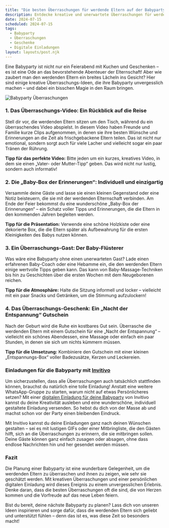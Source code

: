 ```yaml
---
title: "Die besten Überraschungen für werdende Eltern auf der Babyparty: Ideen, die begeistern!"
description: Entdecke kreative und unerwartete Überraschungen für werdende Eltern während ihrer Babyparty, inklusive persönlicher digitaler Einladungen für ein unvergessliches Erlebnis.
date: 2024-07-15
scheduled: 2024-07-15
tags:
  - Babyparty
  - Überraschungen
  - Geschenke
  - Digitale Einladungen
layout: layouts/post.njk
---
```


Eine Babyparty ist nicht nur ein Feierabend mit Kuchen und Geschenken – es ist eine Ode an das bevorstehende Abenteuer der Elternschaft! Aber wie zaubert man den werdenden Eltern ein breites Lächeln ins Gesicht? Hier sind einige kreative Überraschungs-Ideen, die ihre Babyparty unvergesslich machen – und dabei ein bisschen Magie in den Raum bringen. 

![Babyparty Überraschungen](/img/babyparty-surprises.webp)

### 1. **Das Überraschungs-Video: Ein Rückblick auf die Reise**

Stell dir vor, die werdenden Eltern sitzen um den Tisch, während du ein überraschendes Video abspielst. In diesem Video haben Freunde und Familie kurze Clips aufgenommen, in denen sie ihre besten Wünsche und Erinnerungen an die Zeit als frischgebackene Eltern teilen. Das ist nicht nur emotional, sondern sorgt auch für viele Lacher und vielleicht sogar ein paar Tränen der Rührung.

**Tipp für das perfekte Video:** Bitte jeden um ein kurzes, kreatives Video, in dem sie einen „Vater- oder Mutter-Tipp“ geben. Das wird nicht nur lustig, sondern auch informativ!

### 2. **Die „Baby-Box der Erinnerungen“: Individuell und einzigartig**

Versammle deine Gäste und lasse sie einen kleinen Gegenstand oder eine Notiz beisteuern, die sie mit der werdenden Elternschaft verbinden. Am Ende der Feier bekommst du eine wunderschöne „Baby-Box der Erinnerungen“ – ein Schatz voller Tipps und Erinnerungen, die die Eltern in den kommenden Jahren begleiten werden.

**Tipp für die Präsentation:** Verwende eine schöne Holzkiste oder eine dekorierte Box, die die Eltern später als Aufbewahrung für die ersten Kleinigkeiten des Babys nutzen können.

### 3. **Ein Überraschungs-Gast: Der Baby-Flüsterer**

Was wäre eine Babyparty ohne einen unerwarteten Gast? Lade einen erfahrenen Baby-Coach oder eine Hebamme ein, die den werdenden Eltern einige wertvolle Tipps geben kann. Das kann von Baby-Massage-Techniken bis hin zu Geschichten über die ersten Wochen mit dem Neugeborenen reichen. 

**Tipp für die Atmosphäre:** Halte die Sitzung informell und locker – vielleicht mit ein paar Snacks und Getränken, um die Stimmung aufzulockern!

### 4. **Das Überraschungs-Geschenk: Ein „Nacht der Entspannung“ Gutschein**

Nach der Geburt wird die Ruhe ein kostbares Gut sein. Überrasche die werdenden Eltern mit einem Gutschein für eine „Nacht der Entspannung“ – vielleicht ein schönes Abendessen, eine Massage oder einfach ein paar Stunden, in denen sie sich um nichts kümmern müssen. 

**Tipp für die Umsetzung:** Kombiniere den Gutschein mit einer kleinen „Entspannungs-Box“ voller Badezusätze, Kerzen und Leckereien.

### **Einladungen für die Babyparty mit [Invitivo](https://invitivo.com/create)**

Um sicherzustellen, dass alle Überraschungen auch tatsächlich stattfinden können, brauchst du natürlich eine tolle Einladung! Anstatt eine weitere WhatsApp-Gruppe zu starten, warum nicht auf etwas Persönlicheres setzen? Mit einer [digitalen Einladung für deine Babyparty](https://invitivo.com/) von Invitivo kannst du deine Kreativität ausleben und eine wunderschöne, individuell gestaltete Einladung versenden. So hebst du dich von der Masse ab und machst schon vor der Party einen bleibenden Eindruck.

Mit Invitivo kannst du deine Einladungen ganz nach deinen Wünschen gestalten – sei es mit lustigen GIFs oder einer Mitbringliste, die den Gästen hilft, sich an die Überraschungen zu erinnern, die sie mitbringen sollen. Deine Gäste können ganz einfach zusagen oder absagen, ohne dass endlose Nachrichten hin und her gesendet werden müssen. 

### **Fazit**

Die Planung einer Babyparty ist eine wunderbare Gelegenheit, um die werdenden Eltern zu überraschen und ihnen zu zeigen, wie sehr sie geschätzt werden. Mit kreativen Überraschungen und einer persönlichen digitalen Einladung wird dieses Ereignis zu einem unvergesslichen Erlebnis. Denke daran, dass die besten Überraschungen oft die sind, die von Herzen kommen und die Vorfreude auf das neue Leben feiern.

Bist du bereit, deine nächste Babyparty zu planen? Lass dich von unseren Ideen inspirieren und sorge dafür, dass die werdenden Eltern sich geliebt und unterstützt fühlen – denn das ist es, was diese Zeit so besonders macht!
